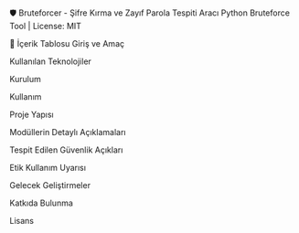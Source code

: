 🛡️ Bruteforcer - Şifre Kırma ve Zayıf Parola Tespiti Aracı
Python Bruteforce Tool | License: MIT

📑 İçerik Tablosu
Giriş ve Amaç

Kullanılan Teknolojiler

Kurulum

Kullanım

Proje Yapısı

Modüllerin Detaylı Açıklamaları

Tespit Edilen Güvenlik Açıkları

Etik Kullanım Uyarısı

Gelecek Geliştirmeler

Katkıda Bulunma

Lisans
